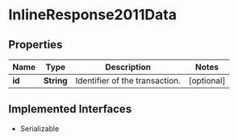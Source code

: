 

# InlineResponse2011Data


## Properties

Name | Type | Description | Notes
------------ | ------------- | ------------- | -------------
**id** | **String** | Identifier of the transaction. |  [optional]


## Implemented Interfaces

* Serializable


